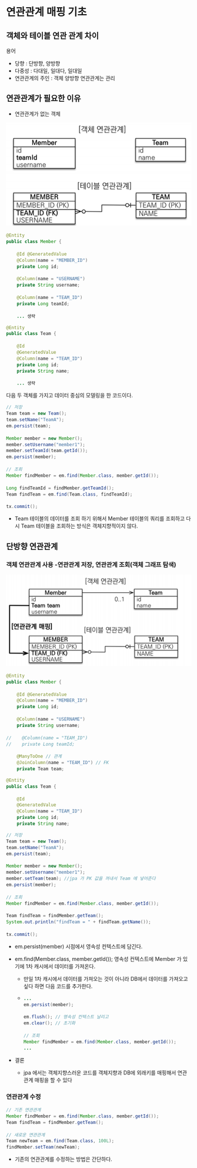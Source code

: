 # 연관관계 매핑 기초

## 객체와 테이블 연관 관계 차이

용어

- 당향 : 단방향, 양방향
- 다중성 : 다대일, 일대다, 일대일
- 연관관계의 주인 : 객체 양방향 연관관계는 관리



## 연관관계가 필요한 이유

- 연관관계가 없는 객체



![](./image/example_by_not_related_.png)



```java
@Entity
public class Member {

    @Id @GeneratedValue
    @Column(name = "MEMBER_ID")
    private Long id;

    @Column(name = "USERNAME")
    private String username;

    @Column(name = "TEAM_ID")
    private Long teamId;
    
    ... 생략
```

```java
@Entity
public class Team {

    @Id
    @GeneratedValue
    @Column(name = "TEAM_ID")
    private Long id;
    private String name;
    
    ... 생략
```



다음 두 객체를 가지고 데이터 중심의 모델링을 한 코드이다.

```java
// 저장
Team team = new Team();
team.setName("TeamA");
em.persist(team);

Member member = new Member();
member.setUsername("member1");
member.setTeamId(team.getId());
em.persist(member);

// 조회
Member findMember = em.find(Member.class, member.getId());

Long findTeamId = findMember.getTeamId();
Team findTeam = em.find(Team.class, findTeamId);

tx.commit();
```

- Team 테이블의 데이터를 조회 하기 위해서 Member 테이블의 쿼리를 조회하고 다시 Team 테이블을 조회하는 방식은 객체지향적이지 않다.



## 단방향 연관관계

### 객체 연관관계 사용 -연관관계 저장, 연관관계 조회(객체 그래프 탐색)



![](./image/model_by_related.png)

```java
@Entity
public class Member {

    @Id @GeneratedValue
    @Column(name = "MEMBER_ID")
    private Long id;

    @Column(name = "USERNAME")
    private String username;

//    @Column(name = "TEAM_ID")
//    private Long teamId;

    @ManyToOne // 관계
    @JoinColumn(name = "TEAM_ID") // FK
    private Team team;
```

```java
@Entity
public class Team {

    @Id
    @GeneratedValue
    @Column(name = "TEAM_ID")
    private Long id;
    private String name;
```

```java
// 저장
Team team = new Team();
team.setName("TeamA");
em.persist(team);

Member member = new Member();
member.setUsername("member1");
member.setTeam(team); //jpa 가 PK 값을 꺼내서 Team 에 넣어준다
em.persist(member);

// 조회
Member findMember = em.find(Member.class, member.getId());

Team findTeam = findMember.getTeam();
System.out.println("findTeam = " + findTeam.getName());

tx.commit();
```

- em.persist(member) 시점에서 영속성 컨텍스트에 담긴다.

- em.find(Member.class, member.getId()); 영속성 컨텍스트에 Member 가 있기에 1차 캐시에서 데이터를 가져온다.

  - 만일 1차 캐시에서 데이터를 가져오는 것이 아니라 DB에서 데이터를 가져오고 싶다 하면 다음 코드를 추가한다.

  - ```java
    ...
    em.persist(member);
    
    em.flush(); // 영속성 컨텍스트 날리고
    em.clear(); // 초기화
    
    // 조회
    Member findMember = em.find(Member.class, member.getId());
    ...
    ```

- 결론
  - jpa 에서는 객체지향스러운 코드를 객체지향과 DB에 외래키를 매핑해서 연관관계 매핑을 할 수 있다



### 연관관계 수정

```java
// 기존 연관관계
Member findMember = em.find(Member.class, member.getId());
Team findTeam = findMember.getTeam();

// 새로운 연관관계
Team newTeam = em.find(Team.class, 100L);
findMember.setTeam(newTeam);
```

- 기존의 연관관계를 수정하는 방법은 간단하다.